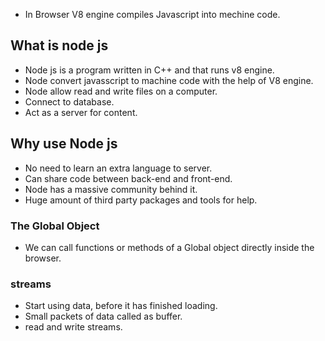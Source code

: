- In Browser V8 engine compiles Javascript into mechine code.

## What is node js
- Node js is a program written in C++ and that runs v8 engine.
- Node convert javasscript to machine code with the help of V8 engine.
- Node allow read and write files on a computer.
- Connect to database.
- Act as a server for content.

## Why use Node js
- No need to learn an extra language to server.
- Can share code between back-end and front-end.
- Node has a massive community behind it.
- Huge amount of third party packages and tools for help.

### The Global Object
- We can call functions or methods of a Global object directly inside the browser.

### streams 
- Start using data, before it has finished loading.
- Small packets of data called as buffer.
- read and write streams.
